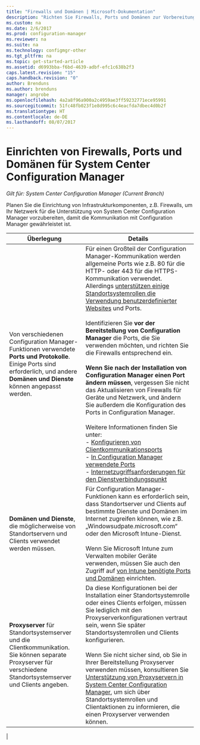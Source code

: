 ```yaml
---
title: "Firewalls und Domänen | Microsoft-Dokumentation"
description: "Richten Sie Firewalls, Ports und Domänen zur Vorbereitung der System Center Configuration Manager-Kommunikation ein."
ms.custom: na
ms.date: 2/6/2017
ms.prod: configuration-manager
ms.reviewer: na
ms.suite: na
ms.technology: configmgr-other
ms.tgt_pltfrm: na
ms.topic: get-started-article
ms.assetid: d6993bba-f6bd-4639-adbf-efc1c638b2f3
caps.latest.revision: "15"
caps.handback.revision: "0"
author: Brenduns
ms.author: brenduns
manager: angrobe
ms.openlocfilehash: 4a2a8f96a900a2c4959ae3ff59232771ece95991
ms.sourcegitcommit: 51fc48fb023f1e8d995c6c4eacfda7dbec4d0b2f
ms.translationtype: HT
ms.contentlocale: de-DE
ms.lasthandoff: 08/07/2017
---
```

# <a name="set-up-firewalls-ports-and-domains-for-system-center-configuration-manager"></a>Einrichten von Firewalls, Ports und Domänen für System Center Configuration Manager

*Gilt für: System Center Configuration Manager (Current Branch)*

Planen Sie die Einrichtung von Infrastrukturkomponenten, z.B. Firewalls, um Ihr Netzwerk für die Unterstützung von System Center Configuration Manager vorzubereiten, damit die Kommunikation mit Configuration Manager gewährleistet ist.  

|Überlegung|Details|  
|-------------------|-------------|  
|Von verschiedenen Configuration Manager-Funktionen verwendete **Ports und Protokolle**. Einige Ports sind erforderlich, und andere **Domänen und Dienste** können angepasst werden.|Für einen Großteil der Configuration Manager-Kommunikation werden allgemeine Ports wie z.B. 80 für die HTTP- oder 443 für die HTTPS-Kommunikation verwendet. Allerdings [unterstützen einige Standortsystemrollen die Verwendung benutzerdefinierter Websites](/sccm/core/plan-design/network/websites-for-site-system-servers) und Ports.<br /><br /> Identifizieren Sie **vor der Bereitstellung von Configuration Manager** die Ports, die Sie verwenden möchten, und richten Sie die Firewalls entsprechend ein.<br /><br /> **Wenn Sie nach der Installation von Configuration Manager einen Port ändern müssen**, vergessen Sie nicht das Aktualisieren von Firewalls für Geräte und Netzwerk, und ändern Sie außerdem die Konfiguration des Ports in Configuration Manager.<br /><br /> Weitere Informationen finden Sie unter: </br>- [Konfigurieren von Clientkommunikationsports](../../../core/clients/deploy/configure-client-communication-ports.md) </br>- [In Configuration Manager verwendete Ports](../../../core/plan-design/hierarchy/ports.md) </br>- [Internetzugriffsanforderungen für den Dienstverbindungspunkt](/sccm/core/servers/deploy/configure/about-the-service-connection-point#bkmk_urls)|  
|**Domänen und Dienste**, die möglicherweise von Standortservern und Clients verwendet werden müssen.|Für Configuration Manager-Funktionen kann es erforderlich sein, dass Standortserver und Clients auf bestimmte Dienste und Domänen im Internet zugreifen können, wie z.B. „Windowsudpate.microsoft.com“ oder den Microsoft Intune-Dienst.<br /><br /> Wenn Sie Microsoft Intune zum Verwalten mobiler Geräte verwenden, müssen Sie auch den Zugriff auf [von Intune benötigte Ports und Domänen](https://docs.microsoft.com/en-us/intune/get-started/network-infrastructure-requirements-for-microsoft-intune) einrichten.|  
|**Proxyserver** für Standortsystemserver und die Clientkommunikation. Sie können separate Proxyserver für verschiedene Standortsystemserver und Clients angeben.|Da diese Konfigurationen bei der Installation einer Standortsystemrolle oder eines Clients erfolgen, müssen Sie lediglich mit den Proxyserverkonfigurationen vertraut sein, wenn Sie später Standortsystemrollen und Clients konfigurieren.<br /><br /> Wenn Sie nicht sicher sind, ob Sie in Ihrer Bereitstellung Proxyserver verwenden müssen, konsultieren Sie [Unterstützung von Proxyservern in System Center Configuration Manager](../../../core/plan-design/network/proxy-server-support.md), um sich über Standortsystemrollen und Clientaktionen zu informieren, die einen Proxyserver verwenden können.|   
|  
